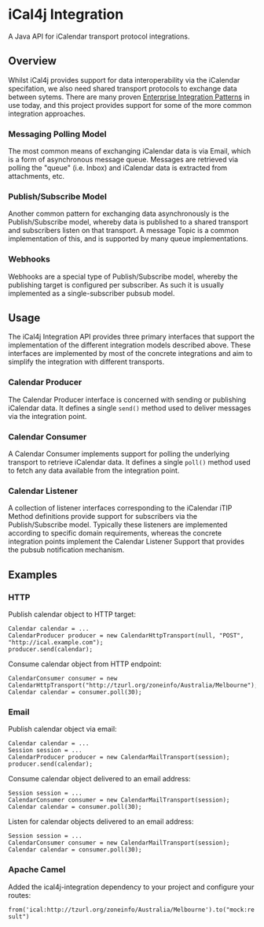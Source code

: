 [Enterprise Integration Patterns]: https://www.enterpriseintegrationpatterns.com/

# iCal4j Integration

A Java API for iCalendar transport protocol integrations.

## Overview

Whilst iCal4j provides support for data interoperability via the iCalendar specifation,
we also need shared transport protocols to exchange data between sytems. There are many
proven [Enterprise Integration Patterns] in use today, and this project provides
support for some of the more common integration approaches.

### Messaging Polling Model

The most common means of exchanging iCalendar data is via Email, which is a form of
asynchronous message queue. Messages are retrieved via polling the "queue" (i.e. Inbox)
and iCalendar data is extracted from attachments, etc.

### Publish/Subscribe Model

Another common pattern for exchanging data asynchronously is the Publish/Subscribe model, whereby
data is published to a shared transport and subscribers listen on that transport. A message
Topic is a common implementation of this, and is supported by many queue implementations.

### Webhooks

Webhooks are a special type of Publish/Subscribe model, whereby the publishing target is
configured per subscriber. As such it is usually implemented as a single-subscriber
pubsub model.

## Usage

The iCal4j Integration API provides three primary interfaces that support the implementation
of the different integration models described above. These interfaces are implemented by
most of the concrete integrations and aim to simplify the integration with different
transports.

### Calendar Producer

The Calendar Producer interface is concerned with sending or publishing iCalendar data. It
defines a single `send()` method used to deliver messages via the integration point.

### Calendar Consumer

A Calendar Consumer implements support for polling the underlying transport to retrieve
iCalendar data. It defines a single `poll()` method used to fetch any data available from
the integration point.

### Calendar Listener

A collection of listener interfaces corresponding to the iCalendar iTIP Method definitions
provide support for subscribers via the Publish/Subscribe model. Typically these listeners
are implemented according to specific domain requirements, whereas the concrete integration
points implement the Calendar Listener Support that provides the pubsub notification
mechanism.

## Examples

### HTTP

Publish calendar object to HTTP target:

    Calendar calendar = ...
    CalendarProducer producer = new CalendarHttpTransport(null, "POST", "http://ical.example.com");
    producer.send(calendar);

Consume calendar object from HTTP endpoint:

    CalendarConsumer consumer = new CalendarHttpTransport("http://tzurl.org/zoneinfo/Australia/Melbourne");
    Calendar calendar = consumer.poll(30);


### Email

Publish calendar object via email:

    Calendar calendar = ...
    Session session = ...
    CalendarProducer producer = new CalendarMailTransport(session);
    producer.send(calendar);

Consume calendar object delivered to an email address:

    Session session = ...
    CalendarConsumer consumer = new CalendarMailTransport(session);
    Calendar calendar = consumer.poll(30);

Listen for calendar objects delivered to an email address:

    Session session = ...
    CalendarConsumer consumer = new CalendarMailTransport(session);
    Calendar calendar = consumer.poll(30);


### Apache Camel

Added the ical4j-integration dependency to your project and configure your routes:

`from('ical:http://tzurl.org/zoneinfo/Australia/Melbourne').to("mock:result")`
